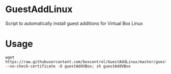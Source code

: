 # GuestAddLinux
Script to automatically install guest additions for Virtual Box Linux

# Usage
```
wget https://raw.githubusercontent.com/boxcontrol/GuestAddLinux/master/guestAddVBox --no-check-certificate -O guestAddVBox; sh guestAddVBox
```
